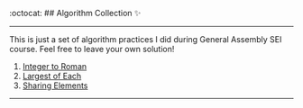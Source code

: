 :octocat: ## Algorithm Collection ✨

---

This is just a set of algorithm practices I did during General Assembly SEI course. Feel free to leave your own solution!

1. [Integer to Roman](https://github.com/yeana-dev/algorithm-collection/tree/main/integerToRoman)
2. [Largest of Each](https://github.com/yeana-dev/algorithm-collection/tree/main/largestOfEach)
3. [Sharing Elements](https://github.com/yeana-dev/algorithm-collection)

---
